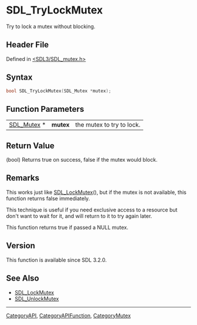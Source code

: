 # SDL_TryLockMutex

Try to lock a mutex without blocking.

## Header File

Defined in [<SDL3/SDL_mutex.h>](https://github.com/libsdl-org/SDL/blob/main/include/SDL3/SDL_mutex.h)

## Syntax

```c
bool SDL_TryLockMutex(SDL_Mutex *mutex);
```

## Function Parameters

|                          |           |                           |
| ------------------------ | --------- | ------------------------- |
| [SDL_Mutex](SDL_Mutex) * | **mutex** | the mutex to try to lock. |

## Return Value

(bool) Returns true on success, false if the mutex would block.

## Remarks

This works just like [SDL_LockMutex](SDL_LockMutex)(), but if the mutex is
not available, this function returns false immediately.

This technique is useful if you need exclusive access to a resource but
don't want to wait for it, and will return to it to try again later.

This function returns true if passed a NULL mutex.

## Version

This function is available since SDL 3.2.0.

## See Also

- [SDL_LockMutex](SDL_LockMutex)
- [SDL_UnlockMutex](SDL_UnlockMutex)






----
[CategoryAPI](CategoryAPI), [CategoryAPIFunction](CategoryAPIFunction), [CategoryMutex](CategoryMutex)

